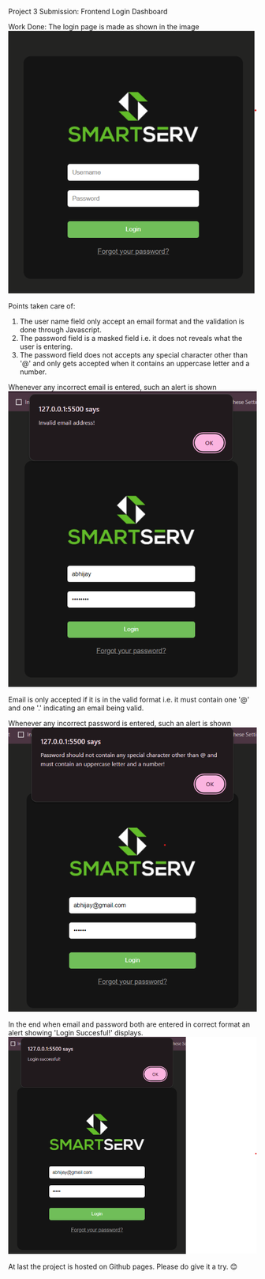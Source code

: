 Project 3 Submission: Frontend Login Dashboard

Work Done: The login page is made as shown in the image
![image](https://github.com/Abhi1905/ZenTrades-2/blob/main/assets/home.png)

Points taken care of:
1. The user name field only accept an email format and the validation is done through Javascript.
2. The password field is a masked field i.e. it does not reveals what the user is entering.
3. The password field does not accepts any special character other than '@' and only gets accepted when it contains an uppercase letter and a number.

Whenever any incorrect email is entered, such an alert is shown ![image](https://github.com/Abhi1905/ZenTrades-2/blob/main/assets/invalid.png)

Email is only accepted if it is in the valid format i.e. it must contain one '@' and one '.' indicating an email being valid.

Whenever any incorrect password is entered, such an alert is shown ![image](https://github.com/Abhi1905/ZenTrades-2/blob/main/assets/password%20inc.png)

In the end when email and password both are entered in correct format an alert showing 'Login Succesful!' displays. ![image](https://github.com/Abhi1905/ZenTrades-2/blob/main/assets/correct.png)

At last the project is hosted on Github pages. Please do give it a try. 😊

